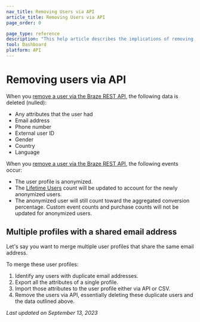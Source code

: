 ```yaml
---
nav_title: Removing Users via API
article_title: Removing Users via API
page_order: 0

page_type: reference
description: "This help article describes the implications of removing a user profile via the Braze REST API."
tool: Dashboard
platform: API
---
```


# Removing users via API

When you [remove a user via the Braze REST API]({{site.baseurl}}/api/endpoints/user_data/#user-delete-endpoint/), the following data is deleted (nulled):
- Any attributes that the user had
- Email address
- Phone number
- External user ID 
- Gender
- Country
- Language

When you [remove a user via the Braze REST API]({{site.baseurl}}/api/endpoints/user_data/#user-delete-endpoint/), the following events occur:
- The user profile is anonymized.
- The [Lifetime Users]({{site.baseurl}}/user_guide/data_and_analytics/analytics/understanding_your_app_usage_data/#lifetime-users) count will be updated to account for the newly anonymized users.	
- The anonymized user will still count toward the aggregated conversion percentage. Custom event counts and purchase counts will not be updated for anonymized users.

## Multiple profiles with a shared email address

Let's say you want to merge multiple user profiles that share the same email address. 

To merge these user profiles:

 1. Identify any users with duplicate email addresses. 
 2. Export all the attributes of a single profile. 
 3. Import those attributes to the user profile either via API or CSV. 
 4. Remove the users via API, essentially deleting these duplicate users and the data outlined above.

_Last updated on September 13, 2023_

[1]: {{site.baseurl}}/api/endpoints/user_data/#user-delete-endpoint/
[2]: {{site.baseurl}}/user_guide/data_and_analytics/analytics/understanding_your_app_usage_data/#lifetime-users
